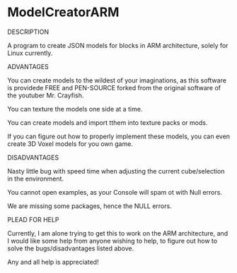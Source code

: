 # ModelCreatorARM


DESCRIPTION

A program to create JSON models for blocks in ARM architecture, solely for Linux currently.


ADVANTAGES

You can create models to the wildest of your imaginations, as this software is providede FREE and PEN-SOURCE
forked from the original software of the youtuber Mr. Crayfish.

You can texture the models one side at a time.

You can create models and import tthem into texture packs or mods.

If you can figure out how to properly implement these models, you can even create 3D Voxel models for you own game.


DISADVANTAGES

Nasty little bug with speed time when adjusting the current cube/selection in the environment.

You cannot open examples, as your Console will spam ot with Null errors.

We are missing some packages, hence the NULL errors.


PLEAD FOR HELP

Currently, I am alone trying to get this to work on the ARM architecture, and I would like some help from anyone
wishing to help, to figure out how to solve the bugs/disadvantages listed above.

Any and all help is appreciated!
